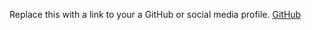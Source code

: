 Replace this with a link to your a GitHub or social media profile.
[GitHub](https://github.com/zuhalcakir)
